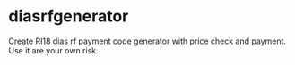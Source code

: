 # diasrfgenerator

Create RI18 dias rf payment code generator with price check and payment.
Use it are your own risk.
